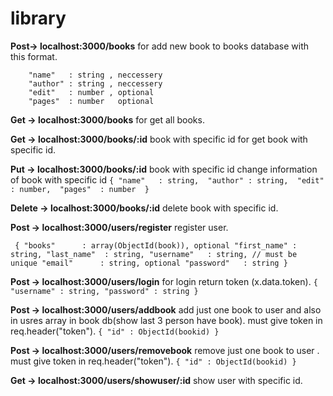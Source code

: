 
# library

**Post-> localhost:3000/books**  for add new book to books database with this format.
```
    "name"   : string , neccessery
    "author" : string , neccessery
    "edit"   : number , optional
    "pages"  : number   optional
 ```
 
**Get -> localhost:3000/books** for get all books.

**Get -> localhost:3000/books/:id** book with specific id  for get book with specific id.

**Put -> localhost:3000/books/:id**  book with specific id  change information of book with specific id
`{
    "name"   : string, 
    "author" : string, 
    "edit"   : number, 
    "pages"  : number 
 }`
 
 **Delete ->  localhost:3000/books/:id** delete book with specific id.
 
**Post -> localhost:3000/users/register** register user.
 
` {
    "books"      : array(ObjectId(book)), optional
    "first_name" : string,
    "last_name"  : string,
    "username"   : string, // must be unique
    "email"      : string, optional
    "password"   : string
}`

**Post -> localhost:3000/users/login**  for login return token (x.data.token).
`{
  "username" : string,
  "password" : string
}`

**Post -> localhost:3000/users/addbook**  add just one book to user and also in usres array in book db(show last 3 person have book).
must give token in req.header("token").
`{
"id" : ObjectId(bookid)
}`

**Post -> localhost:3000/users/removebook**  remove just one book to user .
must give token in req.header("token").
`{
"id" : ObjectId(bookid)
}`

**Get -> localhost:3000/users/showuser/:id** show user with specific id.







